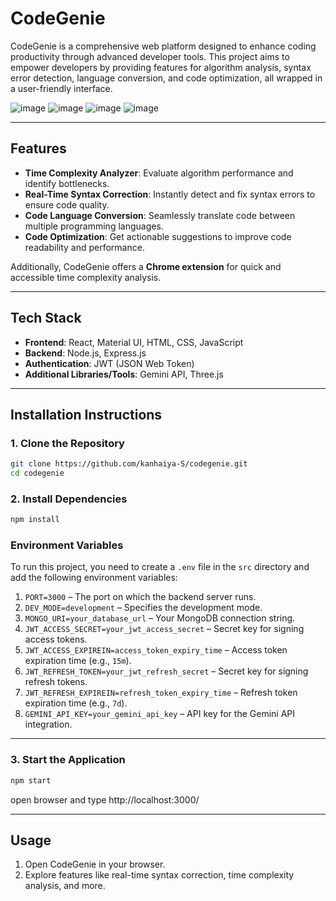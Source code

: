 # **CodeGenie**  
CodeGenie is a comprehensive web platform designed to enhance coding productivity through advanced developer tools. This project aims to empower developers by providing features for algorithm analysis, syntax error detection, language conversion, and code optimization, all wrapped in a user-friendly interface.

![image](https://github.com/user-attachments/assets/45476186-6c3c-4843-b095-cbc90bc8beda)
![image](https://github.com/user-attachments/assets/a0c26588-83a2-4d01-9ee2-91b7ac72ca97)
![image](https://github.com/user-attachments/assets/61e246c9-9210-436a-824e-a86a4353a5fd)
![image](https://github.com/user-attachments/assets/ccf81dfd-c01a-4451-a630-a6cd821a6c5c)

---

## **Features**  
- **Time Complexity Analyzer**: Evaluate algorithm performance and identify bottlenecks.  
- **Real-Time Syntax Correction**: Instantly detect and fix syntax errors to ensure code quality.  
- **Code Language Conversion**: Seamlessly translate code between multiple programming languages.  
- **Code Optimization**: Get actionable suggestions to improve code readability and performance.  

Additionally, CodeGenie offers a **Chrome extension** for quick and accessible time complexity analysis.  

---

## **Tech Stack**  
- **Frontend**: React, Material UI, HTML, CSS, JavaScript  
- **Backend**: Node.js, Express.js  
- **Authentication**: JWT (JSON Web Token)  
- **Additional Libraries/Tools**: Gemini API, Three.js  

---

## **Installation Instructions**

### **1. Clone the Repository**  
```bash
git clone https://github.com/kanhaiya-S/codegenie.git
cd codegenie
```

### **2. Install Dependencies**  
```bash
npm install
```

### **Environment Variables**  
To run this project, you need to create a `.env` file in the `src` directory and add the following environment variables:  

1. `PORT=3000` – The port on which the backend server runs.  
2. `DEV_MODE=development` – Specifies the development mode.  
3. `MONGO_URI=your_database_url` – Your MongoDB connection string.  
4. `JWT_ACCESS_SECRET=your_jwt_access_secret` – Secret key for signing access tokens.  
5. `JWT_ACCESS_EXPIREIN=access_token_expiry_time` – Access token expiration time (e.g., `15m`).  
6. `JWT_REFRESH_TOKEN=your_jwt_refresh_secret` – Secret key for signing refresh tokens.  
7. `JWT_REFRESH_EXPIREIN=refresh_token_expiry_time` – Refresh token expiration time (e.g., `7d`).  
8. `GEMINI_API_KEY=your_gemini_api_key` – API key for the Gemini API integration.  

---


### **3. Start the Application**   
```bash
npm start
```
open browser and type http://localhost:3000/


---

## **Usage**  
1. Open CodeGenie in your browser.  
2. Explore features like real-time syntax correction, time complexity analysis, and more.  
